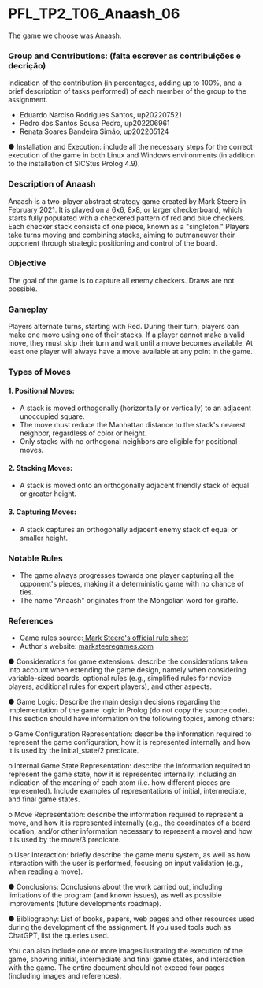 # PFL_TP2_T06_Anaash_06

The game we choose was Anaash.

### Group and Contributions: (falta escrever as contribuições e decrição)
indication of the contribution (in percentages, adding up to 100%, and a brief description of tasks performed) of each member of the group to the assignment.
- Eduardo Narciso Rodrigues Santos, up202207521
- Pedro dos Santos Sousa Pedro, up202206961
- Renata Soares Bandeira Simão, up202205124

● Installation and Execution: include all the necessary steps for the correct execution of the game in both Linux and Windows environments (in addition to the installation of SICStus Prolog 4.9).

### Description of Anaash
Anaash is a two-player abstract strategy game created by Mark Steere in February 2021. It is played on a 6x6, 8x8, or larger checkerboard, which starts fully populated with a checkered pattern of red and blue checkers. Each checker stack consists of one piece, known as a "singleton." Players take turns moving and combining stacks, aiming to outmaneuver their opponent through strategic positioning and control of the board.

### Objective
The goal of the game is to capture all enemy checkers. Draws are not possible.

### Gameplay
Players alternate turns, starting with Red. During their turn, players can make one move using one of their stacks. If a player cannot make a valid move, they must skip their turn and wait until a move becomes available. At least one player will always have a move available at any point in the game.

### Types of Moves
#### 1. Positional Moves:
- A stack is moved orthogonally (horizontally or vertically) to an adjacent unoccupied square.
- The move must reduce the Manhattan distance to the stack's nearest neighbor, regardless of color or height.
- Only stacks with no orthogonal neighbors are eligible for positional moves.

#### 2. Stacking Moves:
- A stack is moved onto an orthogonally adjacent friendly stack of equal or greater height.

#### 3. Capturing Moves:
- A stack captures an orthogonally adjacent enemy stack of equal or smaller height.

### Notable Rules
- The game always progresses towards one player capturing all the opponent's pieces, making it a deterministic game with no chance of ties.
- The name "Anaash" originates from the Mongolian word for giraffe.

### References
- Game rules source:[ Mark Steere's official rule sheet](https://www.marksteeregames.com/Anaash_rules.pdf)
- Author's website: [marksteeregames.com](http://marksteeregames.com/)

● Considerations for game extensions: describe the considerations taken into account when extending the game design, namely when considering variable-sized boards, optional rules (e.g., simplified rules for novice players, additional rules for expert players), and other aspects.

● Game Logic: Describe the main design decisions regarding the implementation of the game logic in Prolog (do not copy the source code). This section should have information on the following topics, among others:

o Game Configuration Representation: describe the information required to represent the game configuration, how it is represented internally and how it is used by the initial_state/2 predicate.
  
o Internal Game State Representation: describe the information required to represent the game state, how it is represented internally, including an indication of the meaning of each atom (i.e. how different pieces are represented). Include examples of representations of initial, intermediate, and final game states.
  
o Move Representation: describe the information required to represent a move, and how it is
represented internally (e.g., the coordinates of a board location, and/or other information
necessary to represent a move) and how it is used by the move/3 predicate.

o User Interaction: briefly describe the game menu system, as well as how interaction with the user
is performed, focusing on input validation (e.g., when reading a move).


● Conclusions: Conclusions about the work carried out, including limitations of the program (and known
issues), as well as possible improvements (future developments roadmap).

● Bibliography: List of books, papers, web pages and other resources used during the development of the
assignment. If you used tools such as ChatGPT, list the queries used.

You can also include one or more imagesillustrating the execution of the game, showing initial, intermediate
and final game states, and interaction with the game.
The entire document should not exceed four pages (including images and references).
